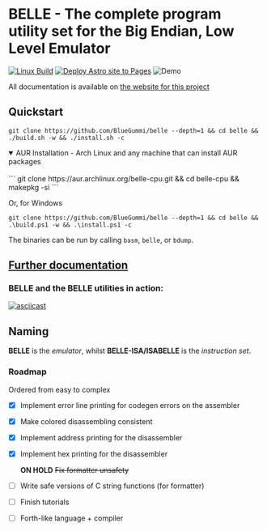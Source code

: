 # BELLE - The complete program utility set for the Big Endian, Low Level Emulator

[![Linux Build](https://github.com/BlueGummi/belle/actions/workflows/ci.yml/badge.svg)](https://github.com/BlueGummi/belle/actions/workflows/ci.yml) 
[![Deploy Astro site to Pages](https://github.com/BlueGummi/belle/actions/workflows/publish.yml/badge.svg)](https://github.com/BlueGummi/belle/actions/workflows/publish.yml)
![Demo](http://therealsujitk-vercel-badge.vercel.app/?app=belle-demo)

All documentation is available on [the website for this project](https://bluegummi.github.io/belle) 

## Quickstart

```
git clone https://github.com/BlueGummi/belle --depth=1 && cd belle && ./build.sh -w && ./install.sh -c
```


<details open>
<summary>AUR Installation - Arch Linux and any machine that can install AUR packages</summary>
<br>
```
git clone https://aur.archlinux.org/belle-cpu.git && cd belle-cpu && makepkg -si
```
</details>


Or, for Windows

```pwsh
git clone https://github.com/BlueGummi/belle --depth=1 && cd belle && .\build.ps1 -w && .\install.ps1 -c
```

The binaries can be run by calling `basm`, `belle`, or `bdump`.

## [Further documentation](https://bluegummi.github.io/belle)

### BELLE and the BELLE utilities in action:
[![asciicast](https://asciinema.org/a/697934.svg)](https://asciinema.org/a/697934)

## Naming

**BELLE** is the *emulator*, whilst **BELLE-ISA/ISABELLE** is the *instruction set*.

### Roadmap

Ordered from easy to complex

- [x] Implement error line printing for codegen errors on the assembler

- [x] Make colored disassembling consistent

- [x] Implement address printing for the disassembler

- [x] Implement hex printing for the disassembler

  **ON HOLD** ~~Fix formatter unsafety~~ 

- [ ] Write safe versions of C string functions (for formatter)

- [ ] Finish tutorials

- [ ] Forth-like language + compiler
